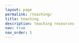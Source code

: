 ```yaml
---
layout: page
permalink: /teaching/
title: teaching
description: teaching resources
nav: true
nav_order: 5
---
```


